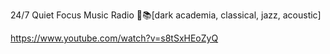 24/7 Quiet Focus Music Radio 📖📚[dark academia, classical, jazz, acoustic]

https://www.youtube.com/watch?v=s8tSxHEoZyQ
